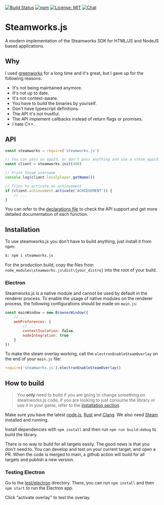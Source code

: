 [![Build Status](https://github.com/ceifa/steamworks.js/actions/workflows/publish.yml/badge.svg)](https://github.com/ceifa/steamworks.js/actions/workflows/publish.yml)
[![npm](https://img.shields.io/npm/v/steamworks.js.svg)](https://npmjs.com/package/steamworks.js)
[![License: MIT](https://img.shields.io/badge/License-MIT-yellow.svg)](https://opensource.org/licenses/MIT)
[![Chat](https://img.shields.io/discord/663831597690257431?label=chat&logo=discord)](https://discord.gg/H6B7UE7fMY)

# Steamworks.js

A modern implementation of the Steamworks SDK for HTML/JS and NodeJS based applications.

## Why

I used [greenworks](https://github.com/greenheartgames/greenworks) for a long time and it's great, but I gave up for the following reasons.

* It's not being maintained anymore.
* It's not up to date.
* It's not context-aware.
* You have to build the binaries by yourself.
* Don't have typescript definitions.
* The API it's not trustful.
* The API implement callbacks instead of return flags or promises.
* I hate C++.

## API

```js
const steamworks = require('steamworks.js')

// You can pass an appId, or don't pass anything and use a steam_appid.txt file
const client = steamworks.init(480)

// Print Steam username
console.log(client.localplayer.getName())

// Tries to activate an achievement
if (client.achievement.activate('ACHIEVEMENT')) {
    // ...
}
```

You can refer to the [declarations file](https://github.com/ceifa/steamworks.js/blob/main/client.d.ts) to check the API support and get more detailed documentation of each function.

## Installation

To use steamworks.js you don't have to build anything, just install it from npm:

```sh
$: npm i steamworks.js
```

For the production build, copy the files from `node_modules\steamworks.js\dist\{your_distro}` into the root of your build.

### Electron

Steamworks.js is a native module and cannot be used by default in the renderer process. To enable the usage of native modules on the renderer process, the following configurations should be made on `main.js`:

```js
const mainWindow = new BrowserWindow({
    // ...
    webPreferences: {
        // ...
        contextIsolation: false,
        nodeIntegration: true
    }
})
```

To make the steam overlay working, call the `electronEnableSteamOverlay` on the end of your `main.js` file:

```js
require('steamworks.js').electronEnableSteamOverlay()
```

## How to build

> You **only** need to build if you are going to change something on steamworks.js code, if you are looking to just consume the library or use it in your game, refer to the [installation section](#installation).

Make sure you have the latest [node.js](https://nodejs.org/en/), [Rust](https://www.rust-lang.org/tools/install) and [Clang](https://rust-lang.github.io/rust-bindgen/requirements.html). We also need [Steam](https://store.steampowered.com/about/) installed and running.

Install dependencies with `npm install` and then run `npm run build:debug` to build the library.

There is no way to build for all targets easily. The good news is that you don't need to. You can develop and test on your current target, and open a PR. When the code is merged to main, a github action will build for all targets and publish a new version.

### Testing Electron

Go to the [test/electron](./test/electron) directory. There, you can run `npm install` and then `npm start` to run the Electron app.

Click "activate overlay" to test the overlay.
